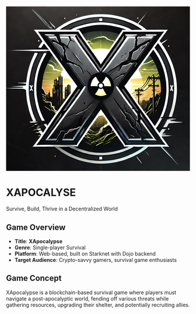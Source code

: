 ![alt text](<Screenshot 2024-11-28 215443.png>)

# XAPOCALYSE
Survive, Build, Thrive in a Decentralized World

## Game Overview
- **Title**: **XApocalypse**
- **Genre**: Single-player Survival
- **Platform**: Web-based, built on Starknet with Dojo backend
- **Target Audience**: Crypto-savvy gamers, survival game enthusiasts

## Game Concept

XApocalypse is a blockchain-based survival game where players must navigate a post-apocalyptic world, fending off various threats while gathering resources, upgrading their shelter, and potentially recruiting allies.
